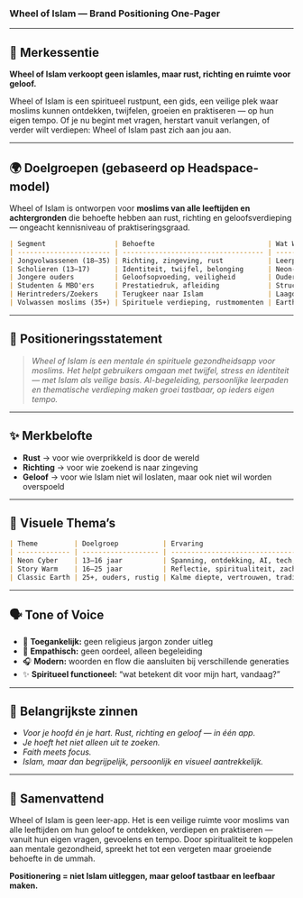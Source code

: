 ### **Wheel of Islam — Brand Positioning One-Pager**

---

## 🧭 Merkessentie

**Wheel of Islam verkoopt geen islamles, maar rust, richting en ruimte voor geloof.**

Wheel of Islam is een spiritueel rustpunt, een gids, een veilige plek waar moslims kunnen ontdekken, twijfelen, groeien en praktiseren — op hun eigen tempo. Of je nu begint met vragen, herstart vanuit verlangen, of verder wilt verdiepen: Wheel of Islam past zich aan jou aan.

---

## 🌍 Doelgroepen (gebaseerd op Headspace-model)

Wheel of Islam is ontworpen voor **moslims van alle leeftijden en achtergronden** die behoefte hebben aan rust, richting en geloofsverdieping — ongeacht kennisniveau of praktiseringsgraad.

```md
| Segment                 | Behoefte                            | Wat Wheel of Islam biedt                       |
| ----------------------- | ----------------------------------- | ---------------------------------------------- |
| Jongvolwassenen (18–35) | Richting, zingeving, rust           | Leerpad op maat + AI-begeleiding               |
| Scholieren (13–17)      | Identiteit, twijfel, belonging      | Neon-theme + interactieve twijfelmodules       |
| Jongere ouders          | Geloofsopvoeding, veiligheid        | Ouderfunctie + inzicht in voortgang            |
| Studenten & MBO'ers     | Prestatiedruk, afleiding            | Structuur, dagritme, praktische verdieping     |
| Herintreders/Zoekers    | Terugkeer naar Islam                | Laagdrempelige herintroductie, zonder oordeel  |
| Volwassen moslims (35+) | Spirituele verdieping, rustmomenten | Earth theme, reflectieve content, herconnectie |
```

---

## 💬 Positioneringsstatement

> *Wheel of Islam is een mentale én spirituele gezondheidsapp voor moslims. Het helpt gebruikers omgaan met twijfel, stress en identiteit — met Islam als veilige basis. AI-begeleiding, persoonlijke leerpaden en thematische verdieping maken groei tastbaar, op ieders eigen tempo.*

---

## ✨ Merkbelofte

* **Rust** → voor wie overprikkeld is door de wereld
* **Richting** → voor wie zoekend is naar zingeving
* **Geloof** → voor wie Islam niet wil loslaten, maar ook niet wil worden overspoeld

---

## 🎯 Visuele Thema’s

```md
| Theme         | Doelgroep           | Ervaring                                    |
| ------------- | ------------------- | ------------------------------------------- |
| Neon Cyber    | 13–16 jaar          | Spanning, ontdekking, AI, tech, vragen      |
| Story Warm    | 16–25 jaar          | Reflectie, spiritualiteit, zachtheid        |
| Classic Earth | 25+, ouders, rustig | Kalme diepte, vertrouwen, traditionele rust |
```

---

## 🗣️ Tone of Voice

* 📗 **Toegankelijk:** geen religieus jargon zonder uitleg
* 🌱 **Empathisch:** geen oordeel, alleen begeleiding
* 🎧 **Modern:** woorden en flow die aansluiten bij verschillende generaties
* ✨ **Spiritueel functioneel:** “wat betekent dit voor mijn hart, vandaag?”

---

## 🧠 Belangrijkste zinnen

* *Voor je hoofd én je hart. Rust, richting en geloof — in één app.*
* *Je hoeft het niet alleen uit te zoeken.*
* *Faith meets focus.*
* *Islam, maar dan begrijpelijk, persoonlijk en visueel aantrekkelijk.*

---

## 🚀 Samenvattend

Wheel of Islam is geen leer-app. Het is een veilige ruimte voor moslims van alle leeftijden om hun geloof te ontdekken, verdiepen en praktiseren — vanuit hun eigen vragen, gevoelens en tempo. Door spiritualiteit te koppelen aan mentale gezondheid, spreekt het tot een vergeten maar groeiende behoefte in de ummah.

**Positionering = niet Islam uitleggen, maar geloof tastbaar en leefbaar maken.**
